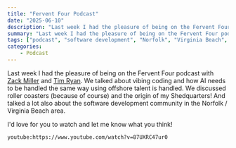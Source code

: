 ```yaml
---
title: "Fervent Four Podcast"
date: "2025-06-10"
description: "Last week I had the pleasure of being on the Fervent Four podcast with Zack Miller and Tim Ryan.  We talked about vibing coding and how AI needs to be handled the same way using offshore talent is handled.  We discussed roller coasters (because of course) and the origin of my Shedquarters!  And talked a lot also about the software development community in the Norfolk / Virginia Beach area."
summary: "Last week I had the pleasure of being on the Fervent Four podcast with Zack Miller and Tim Ryan.  We talked about vibing coding and how AI needs to be handled the same way using offshore talent is handled.  We discussed roller coasters (because of course) and the origin of my Shedquarters!  And talked a lot also about the software development community in the Norfolk / Virginia Beach area."
tags: ["podcast", "software development", "Norfolk", "Virginia Beach", "Fervent Four", "Zack Miller", "Tim Ryan", "vibing coding", "AI", "offshore talent", "roller coasters", "Shedquarters"]
categories:
    - Podcast
---
```


Last week I had the pleasure of being on the Fervent Four podcast with [Zack Miller](https://www.linkedin.com/in/zackmillersays/) and [Tim Ryan](https://www.linkedin.com/in/ryantnt/).  We talked about vibing coding and how AI needs to be handled the same way using offshore talent is handled.  We discussed roller coasters (because of course) and the origin of my Shedquarters!  And talked a lot also about the software development community in the Norfolk / Virginia Beach area.

I'd love for you to watch and let me know what you think!

`youtube:https://www.youtube.com/watch?v=87UXRC47ur0`